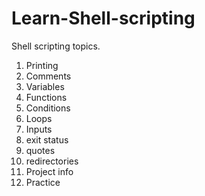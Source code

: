 # Learn-Shell-scripting

Shell scripting topics.

1. Printing
2. Comments
3. Variables
4. Functions
5. Conditions
6. Loops
7. Inputs
8. exit status
9. quotes
10. redirectories
11. Project info
12. Practice